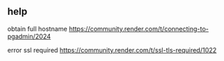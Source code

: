 
## help
obtain full hostname
https://community.render.com/t/connecting-to-pgadmin/2024

error ssl required
https://community.render.com/t/ssl-tls-required/1022

